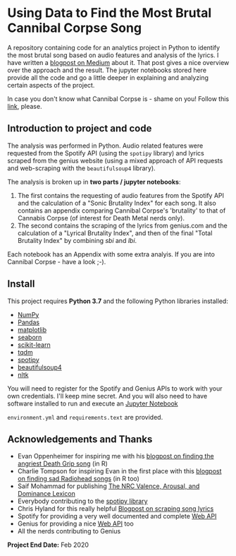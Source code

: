 # Using Data to Find the Most Brutal Cannibal Corpse Song

A repository containing code for an analytics project in Python to identify the most brutal song based on audio features and analysis of the lyrics. I have written a [blogpost on Medium](https://medium.com/p/bf318d0b3ef4/) about it. That post gives a nice overview over the approach and the result. The jupyter notebooks stored here provide all the code and go a little deeper in explaining and analyzing certain aspects of the project.

In case you don't know what Cannibal Corpse is - shame on you! Follow this [link](https://en.wikipedia.org/wiki/Cannibal_Corpse), please.

## Introduction to project and code

The analysis was performed in Python. Audio related features were requested from the Spotify API (using the `spotipy` library) and lyrics scraped from the genius website (using a mixed approach of API requests and web-scraping with the `beautifulsoup4` library).

The analysis is broken up in **two parts / jupyter notebooks**:

1) The first contains the requesting of audio features from the Spotify API and the calculation of a "Sonic Brutality Index" for each song. It also contains an appendix comparing Cannibal Corpse's 'brutality' to that of Cannabis Corpse (of interest for Death Metal nerds only).
2) The second contains the scraping of the lyrics from genius.com and the calculation of a "Lyrical Brutality Index", and then of the final "Total Brutality Index" by combining _sbi_ and _lbi_.

Each notebook has an Appendix with some extra analyis. If you are into Cannibal Corpse - have a look ;-).

## Install

This project requires **Python 3.7** and the following Python libraries installed:

- [NumPy](http://www.numpy.org/)
- [Pandas](http://pandas.pydata.org)
- [matplotlib](http://matplotlib.org/)
- [seaborn](http://seaborn.org)
- [scikit-learn](http://scikit-learn.org/stable/)
- [tqdm](https://pypi.org/project/tqdm/)
- [spotipy](https://pypi.org/project/spotipy/)
- [beautifulsoup4](https://pypi.org/project/beautifulsoup4/)
- [nltk](http://www.nltk.org/)

You will need to register for the Spotify and Genius APIs to work with your own credentials. I'll keep mine secret.
And you will also need to have software installed to run and execute an [Jupyter Notebook](http://ipython.org/notebook.html)

`environment.yml` and `requirements.text` are provided.

## Acknowledgements and Thanks

- Evan Oppenheimer for inspiring me with his [blogpost on finding the angriest Death Grip song](https://towardsdatascience.com/angriest-death-grips-data-anger-502168c1c2f0) (in R)
- Charlie Tompson for inspiring Evan in the first place with this [blogpost on finding sad Radiohead songs]( https://www.rcharlie.com/post/fitter-happier/) (in R too)
- Saif Mohammad for publishing [The NRC Valence, Arousal, and Dominance Lexicon](http://saifmohammad.com/WebPages/nrc-vad.html)
- Everybody contributing to the [spotipy library](https://spotipy.readthedocs.io/en/latest/)
- Chris Hyland for this really helpful [Blogpost on scraping song lyrics](https://chrishyland.github.io/scraping-from-genius/)
- Spotify for providing a very well documented and complete [Web API](https://developer.spotify.com/documentation/web-api/reference/)
- Genius for providing a nice [Web API](https://docs.genius.com/#/getting-started-h1) too
- All the nerds contributing to Genius


**Project End Date:** Feb 2020
